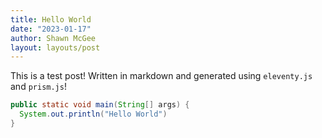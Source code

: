 ```yaml
---
title: Hello World
date: "2023-01-17"
author: Shawn McGee
layout: layouts/post
---
```


This is a test post! Written in markdown and generated using `eleventy.js` and `prism.js`!

```java
public static void main(String[] args) {
  System.out.println("Hello World")
}
```